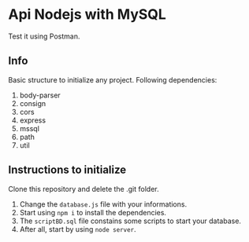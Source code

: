# Api Nodejs with MySQL

Test it using Postman.

## Info

Basic structure to initialize any project. Following dependencies:
1. body-parser
2. consign
3. cors
4. express
5. mssql
6. path
7. util

## Instructions to initialize

Clone this repository and delete the .git folder.

1. Change the `database.js` file with your informations.
2. Start using `npm i` to install the dependencies.
3. The `scriptBD.sql` file constains some scripts to start your database.
4. After all, start by using `node server`.